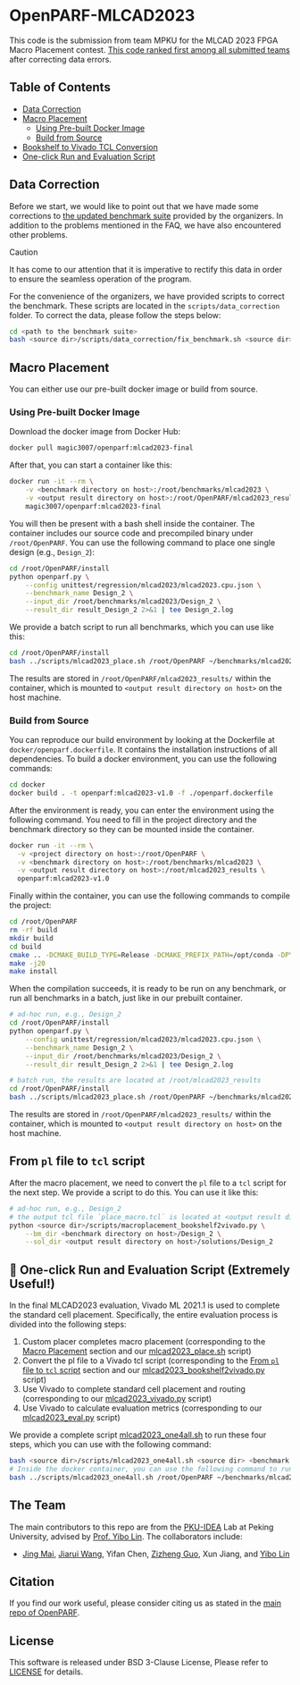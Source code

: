 # OpenPARF-MLCAD2023

This code is the submission from team MPKU for the MLCAD 2023 FPGA Macro Placement contest. [This code ranked first among all submitted teams](https://ieeexplore.ieee.org/document/10299868) after correcting data errors.

## Table of Contents

- [Data Correction](#data-correction)
- [Macro Placement](#macro-placement)
    - [Using Pre-built Docker Image](#using-pre-built-docker-image)
    - [Build from Source](#build-from-source)
- [Bookshelf to Vivado TCL Conversion](#bookshelf-to-vivado-tcl-conversion)
- [One-click Run and Evaluation Script](#one-click-run-and-evaluation-script)

## Data Correction

Before we start, we would like to point out that we have made some corrections to [the updated benchmark suite](https://www.kaggle.com/datasets/ismailbustany/updated-mlcad-2023-contest-benchmark) provided by the organizers. In addition to the problems mentioned in the FAQ, we have also encountered other problems.

> [!CAUTION]
> It has come to our attention that it is imperative to rectify this data in order to ensure the seamless operation of the program.

For the convenience of the organizers, we have provided scripts to correct the benchmark. These scripts are located in the `scripts/data_correction` folder. To correct the data, please follow the steps below:

```bash
cd <path to the benchmark suite>
bash <source dir>/scripts/data_correction/fix_benchmark.sh <source dir>
```


## Macro Placement

You can either use our pre-built docker image or build from source.

### Using Pre-built Docker Image

Download the docker image from Docker Hub:

```bash
docker pull magic3007/openparf:mlcad2023-final
```

After that, you can start a container like this:

```bash
docker run -it --rm \
    -v <benchmark directory on host>:/root/benchmarks/mlcad2023 \
    -v <output result directory on host>:/root/OpenPARF/mlcad2023_results \
    magic3007/openparf:mlcad2023-final
```

You will then be present with a bash shell inside the container.
The container includes our source code and precompiled binary under `/root/OpenPARF`.
You can use the following command to place one single design (e.g., `Design_2`):

```bash
cd /root/OpenPARF/install
python openparf.py \
    --config unittest/regression/mlcad2023/mlcad2023.cpu.json \
    --benchmark_name Design_2 \
    --input_dir /root/benchmarks/mlcad2023/Design_2 \
    --result_dir result_Design_2 2>&1 | tee Design_2.log
```

We provide a batch script to run all benchmarks, which you can use like this:

```bash
cd /root/OpenPARF/install
bash ../scripts/mlcad2023_place.sh /root/OpenPARF ~/benchmarks/mlcad2023 unittest/regression/mlcad2023/mlcad2023.cpu.json /root/OpenPARF/mlcad2023_results
```

The results are stored in `/root/OpenPARF/mlcad2023_results/` within the container, which is mounted to `<output result directory on host>` on the host machine.

### Build from Source

You can reproduce our build environment by looking at the Dockerfile at `docker/openparf.dockerfile`.
It contains the installation instructions of all dependencies.
To build a docker environment, you can use the following commands:

```bash
cd docker
docker build . -t openparf:mlcad2023-v1.0 -f ./openparf.dockerfile
```

After the environment is ready, you can enter the environment using the following command.
You need to fill in the project directory and the benchmark directory so they can be mounted inside the container.

```bash
docker run -it --rm \
  -v <project directory on host>:/root/OpenPARF \
  -v <benchmark directory on host>:/root/benchmarks/mlcad2023 \
  -v <output result directory on host>:/root/mlcad2023_results \
  openparf:mlcad2023-v1.0
```

Finally within the container, you can use the following commands to compile the project:

```bash
cd /root/OpenPARF
rm -rf build
mkdir build
cd build
cmake .. -DCMAKE_BUILD_TYPE=Release -DCMAKE_PREFIX_PATH=/opt/conda -DPYTHON_EXECUTABLE=$(which python) -DPython3_EXECUTABLE=$(which python) -DCMAKE_INSTALL_PREFIX=../install -DENABLE_ROUTER=OFF
make -j20
make install
```

When the compilation succeeds, it is ready to be run on any benchmark, or run all benchmarks in a batch, just like in our prebuilt container.

```bash
# ad-hoc run, e.g., Design_2
cd /root/OpenPARF/install
python openparf.py \
    --config unittest/regression/mlcad2023/mlcad2023.cpu.json \
    --benchmark_name Design_2 \
    --input_dir /root/benchmarks/mlcad2023/Design_2 \
    --result_dir result_Design_2 2>&1 | tee Design_2.log

# batch run, the results are located at /root/mlcad2023_results
cd /root/OpenPARF/install
bash ../scripts/mlcad2023_place.sh /root/OpenPARF ~/benchmarks/mlcad2023 unittest/regression/mlcad2023/mlcad2023.cpu.json /root/OpenPARF/mlcad2023_results
```

The results are stored in `/root/OpenPARF/mlcad2023_results/` within the container, which is mounted to `<output result directory on host>` on the host machine.

## From `pl` file to `tcl` script

After the macro placement, we need to convert the `pl` file to a `tcl` script for the next step. We provide a script to do this. You can use it like this:

```bash
# ad-hoc run, e.g., Design_2
# the output tcl file `place_macro.tcl` is located at <output result directory on host>/solutions/Design_2/place_macro.tcl
python <source dir>/scripts/macroplacement_bookshelf2vivado.py \
    --bm_dir <benchmark directory on host>/Design_2 \
    --sol_dir <output result directory on host>/solutions/Design_2
```

## 🌟 One-click Run and Evaluation Script (Extremely Useful!)

In the final MLCAD2023 evaluation, Vivado ML 2021.1 is used to complete the standard cell placement. Specifically, the entire evaluation process is divided into the following steps:
1. Custom placer completes macro placement (corresponding to the [Macro Placement](#macro-placement) section and our [mlcad2023_place.sh](./scripts/mlcad2023_place.sh) script)
2. Convert the pl file to a Vivado tcl script (corresponding to the [From `pl` file to `tcl` script](#from-pl-file-to-tcl-script) section and our [mlcad2023_bookshelf2vivado.py](./scripts/mlcad2023_bookshelf2vivado.py) script)
3. Use Vivado to complete standard cell placement and routing (corresponding to our [mlcad2023_vivado.py](./scripts/mlcad2023_vivado.py) script)
4. Use Vivado to calculate evaluation metrics (corresponding to our [mlcad2023_eval.py](./scripts/mlcad2023_eval.py) script)

We provide a complete script [mlcad2023_one4all.sh](./scripts/mlcad2023_one4all.sh) to run these four steps, which you can use with the following command:
```bash
bash <source dir>/scripts/mlcad2023_one4all.sh <source dir> <benchmark dir> <config path> <home path>
# Inside the docker container, you can use the following command to run
bash ../scripts/mlcad2023_one4all.sh /root/OpenPARF ~/benchmarks/mlcad2023 unittest/regression/mlcad2023/mlcad2023.cpu.json /root/OpenPARF/mlcad2023_results
```

## The Team

The main contributors to this repo are from the [PKU-IDEA](https://github.com/PKU-IDEA) Lab at Peking University, advised by [Prof. Yibo Lin](https://yibolin.com). The collaborators include:
- [Jing Mai](https://magic3007.github.io), [Jiarui Wang](https://tomjerry213.github.io), Yifan Chen, [Zizheng Guo](https://guozz.cn), Xun Jiang, and [Yibo Lin](https://yibolin.com)

## Citation

If you find our work useful, please consider citing us as stated in the [main repo of OpenPARF](https://github.com/PKU-IDEA/OpenPARF).


## License

This software is released under BSD 3-Clause License, Please refer to [LICENSE](./LICENSE) for details.